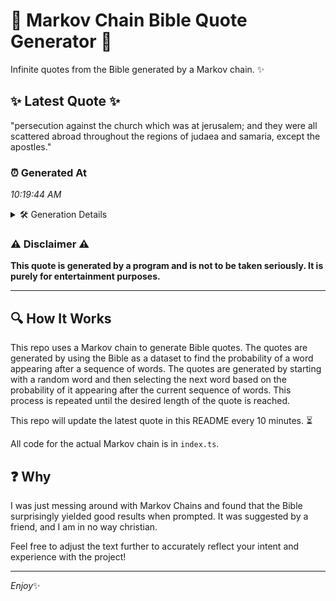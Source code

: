 # 📖 Markov Chain Bible Quote Generator 📖

Infinite quotes from the Bible generated by a Markov chain. ✨

## ✨ Latest Quote ✨
"persecution against the church which was at jerusalem; and they were all scattered abroad throughout the regions of judaea and samaria, except the apostles."

### ⏰ Generated At
*10:19:44 AM*

<details>
    <summary>🛠️ Generation Details</summary>
    <p>
        <strong>🌱 Seed:</strong> persecution<br>
        <strong>🔄 Iterations:</strong> 23<br>
        <strong>📜 Context History:</strong><br>[ persecution ]: against<br>[ persecution, against ]: the<br>[ persecution, against, the ]: church<br>[ persecution, against, the, church ]: which<br>[ persecution, against, the, church, which ]: was<br>[ persecution, against, the, church, which, was ]: at<br>[ against, the, church, which, was, at ]: jerusalem;<br>[ the, church, which, was, at, jerusalem; ]: and<br>[ church, which, was, at, jerusalem;, and ]: they<br>[ which, was, at, jerusalem;, and, they ]: were<br>[ was, at, jerusalem;, and, they, were ]: all<br>[ at, jerusalem;, and, they, were, all ]: scattered<br>[ jerusalem;, and, they, were, all, scattered ]: abroad<br>[ and, they, were, all, scattered, abroad ]: throughout<br>[ they, were, all, scattered, abroad, throughout ]: the<br>[ were, all, scattered, abroad, throughout, the ]: regions<br>[ all, scattered, abroad, throughout, the, regions ]: of<br>[ scattered, abroad, throughout, the, regions, of ]: judaea<br>[ abroad, throughout, the, regions, of, judaea ]: and<br>[ throughout, the, regions, of, judaea, and ]: samaria,<br>[ the, regions, of, judaea, and, samaria, ]: except<br>[ regions, of, judaea, and, samaria,, except ]: the<br>[ of, judaea, and, samaria,, except, the ]: apostles.<br>
    </p>
</details>

### ⚠️ Disclaimer ⚠️
**This quote is generated by a program and is not to be taken seriously. It is purely for entertainment purposes.**

---

## 🔍 How It Works

This repo uses a Markov chain to generate Bible quotes. The quotes are generated by using the Bible as a dataset to find the probability of a word appearing after a sequence of words. The quotes are generated by starting with a random word and then selecting the next word based on the probability of it appearing after the current sequence of words. This process is repeated until the desired length of the quote is reached.

This repo will update the latest quote in this README every 10 minutes. ⏳

All code for the actual Markov chain is in `index.ts`.

## ❓ Why

I was just messing around with Markov Chains and found that the Bible surprisingly yielded good results when prompted. 
It was suggested by a friend, and I am in no way christian.

Feel free to adjust the text further to accurately reflect your intent and experience with the project!

---

*Enjoy*✨
